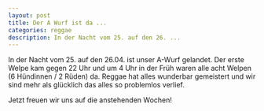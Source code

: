 ```yaml
---
layout: post
title: Der A Wurf ist da ...
categories: reggae
description: In der Nacht vom 25. auf den 26. ...
---
```


In der Nacht vom 25. auf den 26.04. ist unser A-Wurf gelandet. Der erste Welpe kam gegen 22 Uhr und um 4 Uhr in der Früh waren alle acht Welpen (6 Hündinnen / 2 Rüden) da.
Reggae hat alles wunderbar gemeistert und wir sind mehr als glücklich das alles so problemlos verlief. 

Jetzt freuen wir uns auf die anstehenden Wochen!
